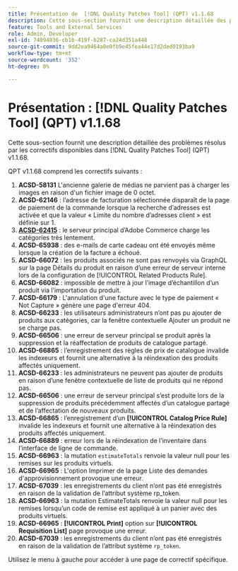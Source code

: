 ```yaml
---
title: Présentation de  [!DNL Quality Patches Tool] (QPT) v1.1.68
description: Cette sous-section fournit une description détaillée des problèmes résolus par les correctifs disponibles dans  [!DNL Quality Patches Tool] (QPT) v1.1.68.
feature: Tools and External Services
role: Admin, Developer
exl-id: 74094036-cb1b-419f-b287-ca24d351a448
source-git-commit: 9dd2ea9464a8e0fb9e45fea44e17d2ded0193ba9
workflow-type: tm+mt
source-wordcount: '352'
ht-degree: 0%

---
```


# Présentation : [!DNL Quality Patches Tool] (QPT) v1.1.68

Cette sous-section fournit une description détaillée des problèmes résolus par les correctifs disponibles dans [!DNL Quality Patches Tool] (QPT) v1.1.68.

QPT v1.1.68 comprend les correctifs suivants :
1. **ACSD-58131** L&#39;ancienne galerie de médias ne parvient pas à charger les images en raison d&#39;un fichier image de 0 octet.
1. **ACSD-62146** : l’adresse de facturation sélectionnée disparaît de la page de paiement de la commande lorsque la recherche d’adresses est activée et que la valeur « Limite du nombre d’adresses client » est définie sur 1.
1. **[ACSD-62415](/help/tools/quality-patches-tool/patches-available-in-qpt/v1-1-68/acsd-62415-adobe-commerce-backend-loads-categories-very-slowly.md)** : le serveur principal d’Adobe Commerce charge les catégories très lentement.
1. **ACSD-65938** : des e-mails de carte cadeau ont été envoyés même lorsque la création de la facture a échoué.
1. **ACSD-66072** : les produits associés ne sont pas renvoyés via GraphQL sur la page Détails du produit en raison d’une erreur de serveur interne lors de la configuration de [!UICONTROL Related Products Rule].
1. **ACSD-66082** : impossible de mettre à jour l’image d’échantillon d’un produit via l’importation du produit.
1. **ACSD-66179** : L&#39;annulation d&#39;une facture avec le type de paiement « Not Capture » génère une page d&#39;erreur 404.
1. **ACSD-66233** : les utilisateurs administrateurs n’ont pas pu ajouter de produits aux catégories, car la fenêtre contextuelle Ajouter un produit ne se charge pas.
1. **ACSD-66506** : une erreur de serveur principal se produit après la suppression et la réaffectation de produits de catalogue partagé.
1. **ACSD-66865** : l’enregistrement des règles de prix de catalogue invalide les indexeurs et fournit une alternative à la réindexation des produits affectés uniquement.
1. **ACSD-66233** : les administrateurs ne peuvent pas ajouter de produits en raison d’une fenêtre contextuelle de liste de produits qui ne répond pas.
1. **ACSD-66506** : une erreur de serveur principal s’est produite lors de la suppression de produits précédemment affectés d’un catalogue partagé et de l’affectation de nouveaux produits.
1. **ACSD-66865** : l’enregistrement d’un **[!UICONTROL Catalog Price Rule]** invalide les indexeurs et fournit une alternative à la réindexation des produits affectés uniquement.
1. **ACSD-66889** : erreur lors de la réindexation de l’inventaire dans l’interface de ligne de commande.
1. **ACSD-66963** : la mutation `estimateTotals` renvoie la valeur null pour les remises sur les produits virtuels.
1. **ACSD-66965** : L&#39;option Imprimer de la page Liste des demandes d&#39;approvisionnement provoque une erreur.
1. **ACSD-67039** : les enregistrements du client n’ont pas été enregistrés en raison de la validation de l’attribut système rp_token.
1. **ACSD-66963** : la mutation EstimateTotals renvoie la valeur null pour les remises lorsqu’un code de remise est appliqué à un panier avec des produits virtuels.
1. **ACSD-66965** : **[!UICONTROL Print]** option sur **[!UICONTROL Requisition List]** page provoque une erreur.
1. **ACSD-67039** : les enregistrements du client n’ont pas été enregistrés en raison de la validation de l’attribut système `rp_token`.


Utilisez le menu à gauche pour accéder à une page de correctif spécifique.
